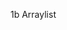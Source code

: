1b Arraylist

[1b1 colorsearch]:(https://github.com/Chirashri/Advanced_Java/blob/main/Arraylist1b/1b1.png)

[1b2 removeelement]:()

[1b4 sort]:()

[1b5 sublist]:()

[1b6 remove_by_index]:()

